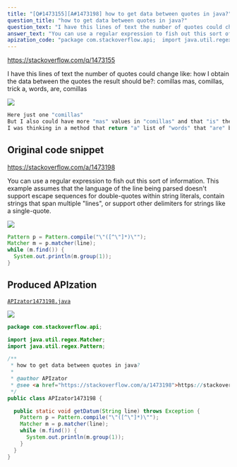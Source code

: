 ```yaml
---
title: "[Q#1473155][A#1473198] how to get data between quotes in java?"
question_title: "how to get data between quotes in java?"
question_text: "I have this lines of text the number of quotes could change  like: how I obtain the data between the quotes the result should be?: comillas mas, comillas, trick a, words, are, comillas"
answer_text: "You can use a regular expression to fish out this sort of information. This example assumes that the language of the line being parsed doesn't support escape sequences for double-quotes within string literals, contain strings that span multiple \"lines\", or support other  delimiters for strings like a single-quote."
apization_code: "package com.stackoverflow.api;  import java.util.regex.Matcher; import java.util.regex.Pattern;  /**  * how to get data between quotes in java?  *  * @author APIzator  * @see <a href=\"https://stackoverflow.com/a/1473198\">https://stackoverflow.com/a/1473198</a>  */ public class APIzator1473198 {    public static void getDatum(String line) throws Exception {     Pattern p = Pattern.compile(\"\\\"([^\\\"]*)\\\"\");     Matcher m = p.matcher(line);     while (m.find()) {       System.out.println(m.group(1));     }   } }"
---
```


https://stackoverflow.com/q/1473155

I have this lines of text the number of quotes could change  like:
how I obtain the data between the quotes the result should be?:
comillas
mas, comillas, trick
a, words, are, comillas


<div class="code-logo"><img src="/stackoverflow.png" /></div>

```java
Here just one "comillas"
But I also could have more "mas" values in "comillas" and that "is" the "trick"
I was thinking in a method that return "a" list of "words" that "are" between "comillas"
```


## Original code snippet

https://stackoverflow.com/a/1473198

You can use a regular expression to fish out this sort of information.
This example assumes that the language of the line being parsed doesn&#x27;t support escape sequences for double-quotes within string literals, contain strings that span multiple &quot;lines&quot;, or support other  delimiters for strings like a single-quote.

<div class="code-logo"><img src="/stackoverflow.png" /></div>

```java
Pattern p = Pattern.compile("\"([^\"]*)\"");
Matcher m = p.matcher(line);
while (m.find()) {
  System.out.println(m.group(1));
}
```

## Produced APIzation

[`APIzator1473198.java`](https://github.com/blind-papers/apization-temp-data/raw/main/search/APIzator1473198.java)

<div class="code-logo"><img src="/apizator.png" /></div>

```java
package com.stackoverflow.api;

import java.util.regex.Matcher;
import java.util.regex.Pattern;

/**
 * how to get data between quotes in java?
 *
 * @author APIzator
 * @see <a href="https://stackoverflow.com/a/1473198">https://stackoverflow.com/a/1473198</a>
 */
public class APIzator1473198 {

  public static void getDatum(String line) throws Exception {
    Pattern p = Pattern.compile("\"([^\"]*)\"");
    Matcher m = p.matcher(line);
    while (m.find()) {
      System.out.println(m.group(1));
    }
  }
}

```
